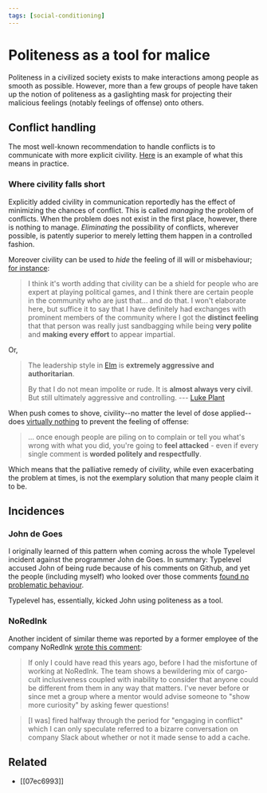 ```yaml
---
tags: [social-conditioning]
---
```


# Politeness as a tool for malice

Politeness in a civilized society exists to make interactions among people as smooth as possible. However, more than a few groups of people have taken up the notion of politeness as a gaslighting mask for projecting their malicious feelings (notably feelings of offense) onto others.

## Conflict handling

The most well-known recommendation to handle conflicts is to communicate with more explicit civility. [Here](https://www.reddit.com/r/haskell/comments/cc1rxb/how_i_intend_to_help_steer_ghc_reasonably/etkctsa/) is an example of what this means in practice.

### Where civility falls short

Explicitly added civility in communication reportedly has the effect of minimizing the chances of conflict. This is called _managing_ the problem of conflicts. When the problem does not exist in the first place, however, there is nothing to manage. _Eliminating_ the possibility of conflicts, wherever possible, is patently superior to merely letting them happen in a controlled fashion.

Moreover civility can be used to _hide_ the feeling of ill will or misbehaviour; [for instance](https://www.reddit.com/r/haskell/comments/cc1rxb/how_i_intend_to_help_steer_ghc_reasonably/etm7k89/?context=3):

> I think it's worth adding that civility can be a shield for people who are expert at playing political games, and I think there are certain people in the community who are just that... and do that. I won't elaborate here, but suffice it to say that I have definitely had exchanges with prominent members of the community where I got the **distinct feeling** that that person was really just sandbagging while being **very polite** and **making every effort** to appear impartial.

Or,

> The leadership style in [Elm](https://elm-lang.org/) is **extremely aggressive and authoritarian**.
>
> By that I do not mean impolite or rude. It is **almost always very civil**. But still ultimately aggressive and controlling. --- [Luke Plant](https://lukeplant.me.uk/blog/posts/why-im-leaving-elm/)

When push comes to shove, civility--no matter the level of dose applied--does [virtually nothing](https://meta.stackexchange.com/q/331513/135122) to prevent the feeling of offense:

> ... once enough people are piling on to complain or tell you what's wrong with what you did, you're going to **feel attacked** - even if every single comment is **worded politely and respectfully**.

Which means that the palliative remedy of civility, while even exacerbating the problem at times, is not the exemplary solution that many people claim it to be.

## Incidences

### John de Goes

I originally learned of this pattern when coming across the whole Typelevel incident against the programmer John de Goes. In summary: Typelevel accused John of being rude because of his comments on Github, and yet the people (including myself) who looked over those comments [found no problematic behaviour](https://old.reddit.com/r/scala/comments/d0uqp9/jon_pretty_condemns_deplatforming_attempt_against/ezg1pv5/).

Typelevel has, essentially, kicked John using politeness as a tool.

### NoRedInk

Another incident of similar theme was reported by a former employee of the company NoRedInk [wrote this comment](https://lukeplant.me.uk/blog/posts/why-im-leaving-elm/#comment-4868497335):

> If only I could have read this years ago, before I had the misfortune of working at NoRedInk. The team shows a bewildering mix of cargo-cult inclusiveness coupled with inability to consider that anyone could be different from them in any way that matters. I've never before or since met a group where a mentor would advise someone to "show more curiosity" by asking fewer questions!

> \[I was\] fired halfway through the period for "engaging in conflict" which I can only speculate referred to a bizarre conversation on company Slack about whether or not it made sense to add a cache.

## Related 

* [[07ec6993]]